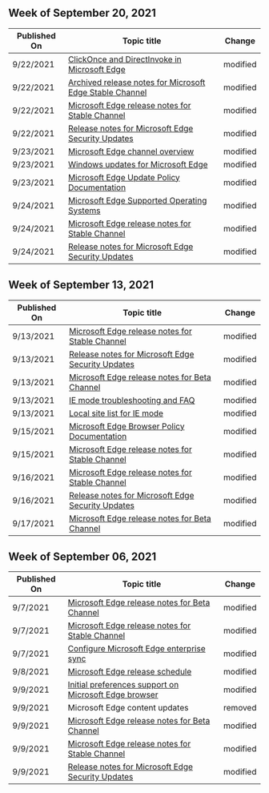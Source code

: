 <!-- This file is generated automatically each week. Changes made to this file will be overwritten.-->



## Week of September 20, 2021


| Published On |Topic title | Change |
|------|------------|--------|
| 9/22/2021 | [ClickOnce and DirectInvoke in Microsoft Edge](/DeployEdge/edge-learn-more-co-di) | modified |
| 9/22/2021 | [Archived release notes for Microsoft Edge Stable Channel](/DeployEdge/microsoft-edge-relnote-archive-stable-channel) | modified |
| 9/22/2021 | [Microsoft Edge release notes for Stable Channel](/DeployEdge/microsoft-edge-relnote-stable-channel) | modified |
| 9/22/2021 | [Release notes for Microsoft Edge Security Updates](/DeployEdge/microsoft-edge-relnotes-security) | modified |
| 9/23/2021 | [Microsoft Edge channel overview](/DeployEdge/microsoft-edge-channels) | modified |
| 9/23/2021 | [Windows updates for Microsoft Edge](/DeployEdge/microsoft-edge-sysupdate-windows-updates) | modified |
| 9/23/2021 | [Microsoft Edge Update Policy Documentation](/DeployEdge/microsoft-edge-update-policies) | modified |
| 9/24/2021 | [Microsoft Edge Supported Operating Systems](/DeployEdge/microsoft-edge-supported-operating-systems) | modified |
| 9/24/2021 | [Microsoft Edge release notes for Stable Channel](/DeployEdge/microsoft-edge-relnote-stable-channel) | modified |
| 9/24/2021 | [Release notes for Microsoft Edge Security Updates](/DeployEdge/microsoft-edge-relnotes-security) | modified |


## Week of September 13, 2021


| Published On |Topic title | Change |
|------|------------|--------|
| 9/13/2021 | [Microsoft Edge release notes for Stable Channel](/DeployEdge/microsoft-edge-relnote-stable-channel) | modified |
| 9/13/2021 | [Release notes for Microsoft Edge Security Updates](/DeployEdge/microsoft-edge-relnotes-security) | modified |
| 9/13/2021 | [Microsoft Edge release notes for Beta Channel](/DeployEdge/microsoft-edge-relnote-beta-channel) | modified |
| 9/13/2021 | [IE mode troubleshooting and FAQ](/DeployEdge/edge-ie-mode-faq) | modified |
| 9/13/2021 | [Local site list for IE mode](/DeployEdge/edge-ie-mode-local-site-list) | modified |
| 9/15/2021 | [Microsoft Edge Browser Policy Documentation](/DeployEdge/microsoft-edge-policies) | modified |
| 9/15/2021 | [Microsoft Edge release notes for Stable Channel](/DeployEdge/microsoft-edge-relnote-stable-channel) | modified |
| 9/16/2021 | [Microsoft Edge release notes for Stable Channel](/DeployEdge/microsoft-edge-relnote-stable-channel) | modified |
| 9/16/2021 | [Release notes for Microsoft Edge Security Updates](/DeployEdge/microsoft-edge-relnotes-security) | modified |
| 9/17/2021 | [Microsoft Edge release notes for Beta Channel](/DeployEdge/microsoft-edge-relnote-beta-channel) | modified |


## Week of September 06, 2021


| Published On |Topic title | Change |
|------|------------|--------|
| 9/7/2021 | [Microsoft Edge release notes for Beta Channel](/DeployEdge/microsoft-edge-relnote-beta-channel) | modified |
| 9/7/2021 | [Microsoft Edge release notes for Stable Channel](/DeployEdge/microsoft-edge-relnote-stable-channel) | modified |
| 9/7/2021 | [Configure Microsoft Edge enterprise sync](/DeployEdge/microsoft-edge-enterprise-sync) | modified |
| 9/8/2021 | [Microsoft Edge release schedule](/DeployEdge/microsoft-edge-release-schedule) | modified |
| 9/9/2021 | [Initial preferences support on Microsoft Edge browser](/DeployEdge/initial-preferences-support-on-microsoft-edge-browser) | modified |
| 9/9/2021 | Microsoft Edge content updates | removed |
| 9/9/2021 | [Microsoft Edge release notes for Beta Channel](/DeployEdge/microsoft-edge-relnote-beta-channel) | modified |
| 9/9/2021 | [Microsoft Edge release notes for Stable Channel](/DeployEdge/microsoft-edge-relnote-stable-channel) | modified |
| 9/9/2021 | [Release notes for Microsoft Edge Security Updates](/DeployEdge/microsoft-edge-relnotes-security) | modified |
